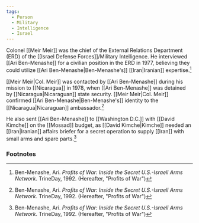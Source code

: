 ```yaml
---
tags:
  - Person
  - Military
  - Intelligence
  - Israel
---
```

Colonel [[Meir Meir]] was the chief of the External Relations Department (ERD) of the [[Israel Defense Forces]]/Military Intelligence. He interviewed [[Ari Ben-Menashe]] for a civilian position in the ERD in 1977, believing they could utilize [[Ari Ben-Menashe|Ben-Menashe's]] [[Iran|Iranian]] expertise.[^1]

[[Meir Meir|Col. Meir]] was contacted by [[Ari Ben-Menashe]] during his mission to [[Nicaragua]] in 1978, when [[Ari Ben-Menashe]] was detained by [[Nicaragua|Nicaraguan]] state security. [[Meir Meir|Col. Meir]] confirmed [[Ari Ben-Menashe|Ben-Menashe's]] identity to the [[Nicaragua|Nicaraguan]] ambassador.[^1]

He also sent [[Ari Ben-Menashe]] to [[Washington D.C.]] with [[David Kimche]] on the [[Mossad]] budget, as [[David Kimche|Kimche]] needed an [[Iran|Iranian]] affairs briefer for a secret operation to supply [[Iran]] with small arms and spare parts.[^1]

### Footnotes
[^1]: Ben-Menashe, Ari. *Profits of War: Inside the Secret U.S.-Israeli Arms Network*. TrineDay, 1992. (Hereafter, "Profits of War")

